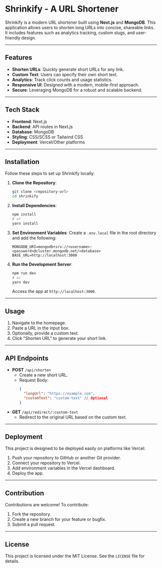 # Shrinkify - A URL Shortener

Shrinkify is a modern URL shortener built using **Next.js** and **MongoDB**. This application allows users to shorten long URLs into concise, shareable links. It includes features such as analytics tracking, custom slugs, and user-friendly design.

---

## Features

- **Shorten URLs**: Quickly generate short URLs for any link.
- **Custom Text**: Users can specify their own short text.
- **Analytics**: Track click counts and usage statistics.
- **Responsive UI**: Designed with a modern, mobile-first approach.
- **Secure**: Leveraging MongoDB for a robust and scalable backend.

---

## Tech Stack

- **Frontend**: Next.js
- **Backend**: API routes in Next.js
- **Database**: MongoDB
- **Styling**: CSS/SCSS or Tailwind CSS
- **Deployment**: Vercel/Other platforms

---

## Installation

Follow these steps to set up Shrinkify locally:

1. **Clone the Repository**:
   ```bash
   git clone <repository-url>
   cd shrinkify
   ```

2. **Install Dependencies**:
   ```bash
   npm install
   # or
   yarn install
   ```

3. **Set Environment Variables**:
   Create a `.env.local` file in the root directory and add the following:
   ```env
   MONGODB_URI=mongodb+srv://<username>:<password>@cluster.mongodb.net/<database>
   BASE_URL=http://localhost:3000
   ```

4. **Run the Development Server**:
   ```bash
   npm run dev
   # or
   yarn dev
   ```
   Access the app at `http://localhost:3000`.

---

## Usage

1. Navigate to the homepage.
2. Paste a URL in the input box.
3. Optionally, provide a custom text.
4. Click "Shorten URL" to generate your short link.

---

## API Endpoints

- **POST** `/api/shorten`
  - Create a new short URL.
  - Request Body:
    ```json
    {
      "longUrl": "https://example.com",
      "customText": "custom-text" // Optional
    }
    ```
- **GET** `/api/redirect/:custom-text`
  - Redirect to the original URL based on the custom text.

---

## Deployment

This project is designed to be deployed easily on platforms like Vercel:

1. Push your repository to GitHub or another Git provider.
2. Connect your repository to Vercel.
3. Add environment variables in the Vercel dashboard.
4. Deploy the app.

---

## Contribution

Contributions are welcome! To contribute:

1. Fork the repository.
2. Create a new branch for your feature or bugfix.
3. Submit a pull request.

---

## License

This project is licensed under the MIT License. See the `LICENSE` file for details.